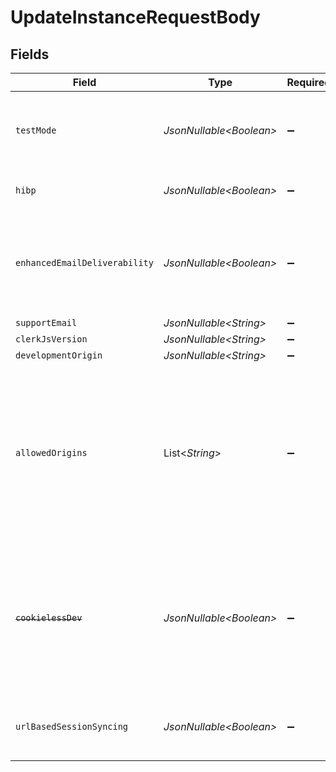 # UpdateInstanceRequestBody


## Fields

| Field                                                                                                                                                                                                                                                                                                                                                                                             | Type                                                                                                                                                                                                                                                                                                                                                                                              | Required                                                                                                                                                                                                                                                                                                                                                                                          | Description                                                                                                                                                                                                                                                                                                                                                                                       |
| ------------------------------------------------------------------------------------------------------------------------------------------------------------------------------------------------------------------------------------------------------------------------------------------------------------------------------------------------------------------------------------------------- | ------------------------------------------------------------------------------------------------------------------------------------------------------------------------------------------------------------------------------------------------------------------------------------------------------------------------------------------------------------------------------------------------- | ------------------------------------------------------------------------------------------------------------------------------------------------------------------------------------------------------------------------------------------------------------------------------------------------------------------------------------------------------------------------------------------------- | ------------------------------------------------------------------------------------------------------------------------------------------------------------------------------------------------------------------------------------------------------------------------------------------------------------------------------------------------------------------------------------------------- |
| `testMode`                                                                                                                                                                                                                                                                                                                                                                                        | *JsonNullable\<Boolean>*                                                                                                                                                                                                                                                                                                                                                                          | :heavy_minus_sign:                                                                                                                                                                                                                                                                                                                                                                                | Toggles test mode for this instance, allowing the use of test email addresses and phone numbers.<br/>Defaults to true for development instances.                                                                                                                                                                                                                                                  |
| `hibp`                                                                                                                                                                                                                                                                                                                                                                                            | *JsonNullable\<Boolean>*                                                                                                                                                                                                                                                                                                                                                                          | :heavy_minus_sign:                                                                                                                                                                                                                                                                                                                                                                                | Whether the instance should be using the HIBP service to check passwords for breaches                                                                                                                                                                                                                                                                                                             |
| `enhancedEmailDeliverability`                                                                                                                                                                                                                                                                                                                                                                     | *JsonNullable\<Boolean>*                                                                                                                                                                                                                                                                                                                                                                          | :heavy_minus_sign:                                                                                                                                                                                                                                                                                                                                                                                | The "enhanced_email_deliverability" feature will send emails from "verifications@clerk.dev" instead of your domain.<br/>This can be helpful if you do not have a high domain reputation.                                                                                                                                                                                                          |
| `supportEmail`                                                                                                                                                                                                                                                                                                                                                                                    | *JsonNullable\<String>*                                                                                                                                                                                                                                                                                                                                                                           | :heavy_minus_sign:                                                                                                                                                                                                                                                                                                                                                                                | N/A                                                                                                                                                                                                                                                                                                                                                                                               |
| `clerkJsVersion`                                                                                                                                                                                                                                                                                                                                                                                  | *JsonNullable\<String>*                                                                                                                                                                                                                                                                                                                                                                           | :heavy_minus_sign:                                                                                                                                                                                                                                                                                                                                                                                | N/A                                                                                                                                                                                                                                                                                                                                                                                               |
| `developmentOrigin`                                                                                                                                                                                                                                                                                                                                                                               | *JsonNullable\<String>*                                                                                                                                                                                                                                                                                                                                                                           | :heavy_minus_sign:                                                                                                                                                                                                                                                                                                                                                                                | N/A                                                                                                                                                                                                                                                                                                                                                                                               |
| `allowedOrigins`                                                                                                                                                                                                                                                                                                                                                                                  | List\<*String*>                                                                                                                                                                                                                                                                                                                                                                                   | :heavy_minus_sign:                                                                                                                                                                                                                                                                                                                                                                                | For browser-like stacks such as browser extensions, Electron, or Capacitor.js the instance allowed origins need to be updated with the request origin value.<br/>For Chrome extensions popup, background, or service worker pages the origin is chrome-extension://extension_uiid. For Electron apps the default origin is http://localhost:3000. For Capacitor, the origin is capacitor://localhost. |
| ~~`cookielessDev`~~                                                                                                                                                                                                                                                                                                                                                                               | *JsonNullable\<Boolean>*                                                                                                                                                                                                                                                                                                                                                                          | :heavy_minus_sign:                                                                                                                                                                                                                                                                                                                                                                                | : warning: ** DEPRECATED **: This will be removed in a future release, please migrate away from it as soon as possible.<br/><br/>Whether the instance should operate in cookieless development mode (i.e. without third-party cookies).<br/>Deprecated: Please use `url_based_session_syncing` instead.                                                                                           |
| `urlBasedSessionSyncing`                                                                                                                                                                                                                                                                                                                                                                          | *JsonNullable\<Boolean>*                                                                                                                                                                                                                                                                                                                                                                          | :heavy_minus_sign:                                                                                                                                                                                                                                                                                                                                                                                | Whether the instance should use URL-based session syncing in development mode (i.e. without third-party cookies).                                                                                                                                                                                                                                                                                 |